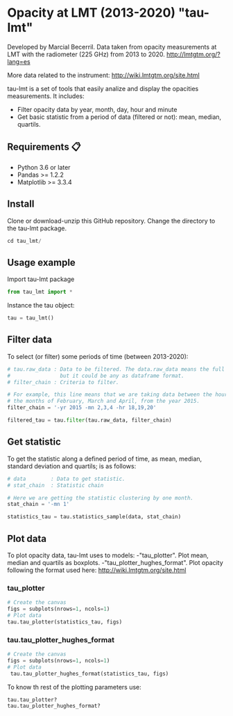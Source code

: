 # Opacity at LMT (2013-2020) "tau-lmt"

Developed by Marcial Becerril. Data taken from opacity measurements at LMT with the radiometer (225 GHz) from 2013 to 2020.
http://lmtgtm.org/?lang=es

More data related to the instrument: http://wiki.lmtgtm.org/site.html

tau-lmt is a set of tools that easily analize and display the opacities measurements.
It includes:
- Filter opacity data by year, month, day, hour and minute
- Get basic statistic from a period of data (filtered or not): mean, median, quartils.

## Requirements 📋

- Python 3.6 or later
- Pandas >= 1.2.2
- Matplotlib >= 3.3.4

## Install

Clone or download-unzip this GitHub repository. Change the directory to the tau-lmt package.

```python
cd tau_lmt/
```
## Usage example

Import tau-lmt package

```python
from tau_lmt import *
```

Instance the tau object:

```python
tau = tau_lmt()
```

## Filter data

To select (or filter) some periods of time (between 2013-2020):

```python
# tau.raw_data : Data to be filtered. The data.raw_data means the full data 2013-2020, 
#                but it could be any as dataframe format.
# filter_chain : Criteria to filter.

# For example, this line means that we are taking data between the hours 18-20, 
# the months of February, March and April, from the year 2015.
filter_chain = '-yr 2015 -mn 2,3,4 -hr 18,19,20'

filtered_tau = tau.filter(tau.raw_data, filter_chain)
```
## Get statistic

To get the statistic along a defined period of time, as mean, median, standard deviation and quartils; is as follows:

```python
# data        : Data to get statistic.
# stat_chain  : Statistic chain

# Here we are getting the statistic clustering by one month.
stat_chain = '-mn 1'

statistics_tau = tau.statistics_sample(data, stat_chain)
```

## Plot data

To plot opacity data, tau-lmt uses to models:
-"tau_plotter". Plot mean, median and quartils as boxplots.
-"tau_plotter_hughes_format". Plot opacity following the format used here: http://wiki.lmtgtm.org/site.html

### tau_plotter

```python
# Create the canvas
figs = subplots(nrows=1, ncols=1)
# Plot data
tau.tau_plotter(statistics_tau, figs)
```

### tau.tau_plotter_hughes_format

```python
# Create the canvas
figs = subplots(nrows=1, ncols=1)
# Plot data
 tau.tau_plotter_hughes_format(statistics_tau, figs)
```

To know th rest of the plotting parameters use:

```python
tau.tau_plotter?
tau.tau_plotter_hughes_format?
```
